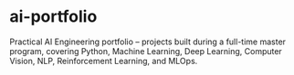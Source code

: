 # ai-portfolio
Practical AI Engineering portfolio – projects built during a full-time master program, covering Python, Machine Learning, Deep Learning, Computer Vision, NLP, Reinforcement Learning, and MLOps.
